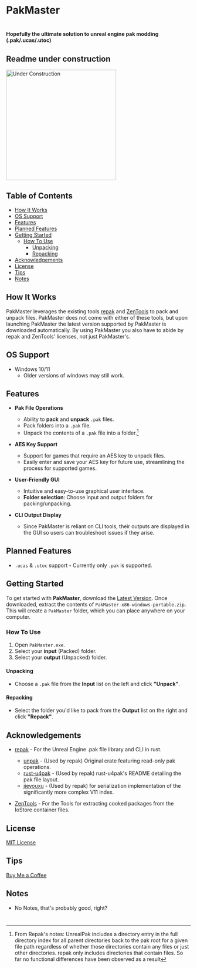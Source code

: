 # PakMaster

#

#### Hopefully the ultimate solution to unreal engine pak modding (.pak/.ucas/.utoc)

## Readme under construction
<img src="https://i.imgflip.com/1u2oyu.jpg" alt="Under Construction" width="300">

## Table of Contents

- [How It Works](#how-it-works)
- [OS Support](#os-support)
- [Features](#features)
- [Planned Features](#planned-features)
- [Getting Started](#getting-started)
  - [How To Use](#how-to-use)
    - [Unpacking](#unpacking)
    - [Repacking](#repacking)
- [Acknowledgements](#acknowledgements)
- [License](#license)
- [Tips](#tips)
- [Notes](#notes)

## How It Works

PakMaster leverages the existing tools [repak](https://github.com/trumank/repak) and [ZenTools](https://github.com/LongerWarrior/ZenTools) to pack and unpack files.
PakMaster does not come with either of these tools, but upon launching PakMaster the latest version supported by PakMaster is downloaded automatically.
By using PakMaster you also have to abide by repak and ZenTools' licenses, not just PakMaster's.

## OS Support
- Windows 10/11
  - Older versions of windows may still work.

## Features

- **Pak File Operations**
  - Ability to **pack** and **unpack** `.pak` files.
  - Pack folders into a `.pak` file.
  - Unpack the contents of a `.pak` file into a folder.[^1]

- **AES Key Support**
  - Support for games that require an AES key to unpack files.
  - Easily enter and save your AES key for future use, streamlining the process for supported games.

- **User-Friendly GUI**
  - Intuitive and easy-to-use graphical user interface.
  - **Folder selection**: Choose input and output folders for packing/unpacking.

- **CLI Output Display**
  - Since PakMaster is reliant on CLI tools, their outputs are displayed in the GUI so users can troubleshoot issues if they arise.

## Planned Features

- `.ucas` & `.utoc` support - Currently only `.pak` is supported.

## Getting Started

To get started with **PakMaster**, download the [Latest Version](https://github.com/arieslr/Aetherium/releases/latest). Once downloaded, extract the contents of `PakMaster-x86-windows-portable.zip`. This will create a `PakMaster` folder, which you can place anywhere on your computer.

### How To Use

1. Open `PakMaster.exe`.
2. Select your **input** (Packed) folder.
3. Select your **output** (Unpacked) folder.

#### Unpacking
- Choose a `.pak` file from the **Input** list on the left and click **"Unpack"**.

#### Repacking
- Select the folder you'd like to pack from the **Output** list on the right and click **"Repack"**.
 
## Acknowledgements
- [repak](https://github.com/trumank/repak) - For the Unreal Engine .pak file library and CLI in rust.
    - [unpak](https://github.com/bananaturtlesandwich/unpak) - (Used by repak) Original crate featuring read-only pak operations.
    - [rust-u4pak](https://github.com/bananaturtlesandwich/unpak) - (Used by repak) rust-u4pak's README detailing the pak file layout.
    - [jieyouxu](https://github.com/jieyouxu) - (Used by repak) for serialization implementation of the significantly more complex V11 index.

- [ZenTools](https://github.com/LongerWarrior/ZenTools) - For the Tools for extracting cooked packages from the IoStore container files.

## License

[MIT License](LICENSE)

## Tips
[Buy Me a Coffee](https://www.buymeacoffee.com/arieslr)

## Notes

- No Notes, that's probably good, right?

#

[^1]: From Repak's notes: UnrealPak includes a directory entry in the full directory index for all parent directories back to the pak root for a given file path regardless of whether those directories contain any files or just other directories. repak only includes directories that contain files. So far no functional differences have been observed as a result